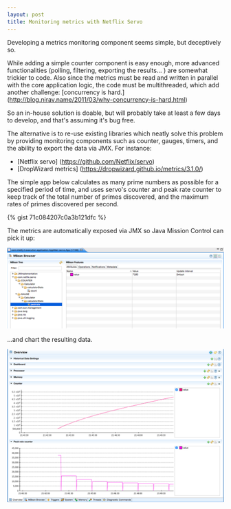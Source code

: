 ```yaml
---
layout: post
title: Monitoring metrics with Netflix Servo
---
```


Developing a metrics monitoring component seems simple, but deceptively so. 

While adding a simple counter component is easy enough, more advanced functionalities (polling, filtering, exporting the results... ) are somewhat trickier to code. Also since the metrics must be read and written in parallel with the core application logic, the code must be multithreaded, which add another challenge: [concurrency is hard.] (http://blog.nirav.name/2011/03/why-concurrency-is-hard.html)

So an in-house solution is doable, but will probably take at least a few days to develop, and that's assuming it's bug free.

The alternative is to re-use existing libraries which neatly solve this problem by providing monitoring components such as counter, gauges, timers, and the ability to export the data via JMX. For instance:

* [Netflix servo] (https://github.com/Netflix/servo)
* [DropWizard metrics] (https://dropwizard.github.io/metrics/3.1.0/)


The simple app below calculates as many prime numbers as possible for a specified period of time, and uses servo's counter and peak rate counter to keep track of the total number of primes discovered, and the maximum rates of primes discovered per second.

{% gist 71c084207c0a3b121dfc %}


The metrics are automatically exposed via JMX so Java Mission Control can pick it up: 

<a href=""><img src="/images/servo_mbeans.png"  ></a>

...and chart the resulting data.

<a href=""><img src="/images/servo_charts.png"  ></a>














